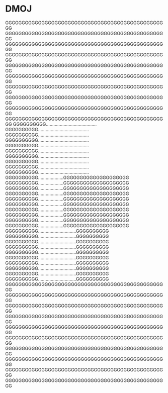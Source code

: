 # DMOJ

GGGGGGGGGGGGGGGGGGGGGGGGGGGGGGGGGGGGGGGGGGGGGGGGGG
GGGGGGGGGGGGGGGGGGGGGGGGGGGGGGGGGGGGGGGGGGGGGGGGGG
GGGGGGGGGGGGGGGGGGGGGGGGGGGGGGGGGGGGGGGGGGGGGGGGGG
GGGGGGGGGGGGGGGGGGGGGGGGGGGGGGGGGGGGGGGGGGGGGGGGGG
GGGGGGGGGGGGGGGGGGGGGGGGGGGGGGGGGGGGGGGGGGGGGGGGGG
GGGGGGGGGGGGGGGGGGGGGGGGGGGGGGGGGGGGGGGGGGGGGGGGGG
GGGGGGGGGGGGGGGGGGGGGGGGGGGGGGGGGGGGGGGGGGGGGGGGGG
GGGGGGGGGGGGGGGGGGGGGGGGGGGGGGGGGGGGGGGGGGGGGGGGGG
GGGGGGGGGGGGGGGGGGGGGGGGGGGGGGGGGGGGGGGGGGGGGGGGGG
GGGGGGGGGGGGGGGGGGGGGGGGGGGGGGGGGGGGGGGGGGGGGGGGGG
GGGGGGGGGG........................................
GGGGGGGGGG........................................
GGGGGGGGGG........................................
GGGGGGGGGG........................................
GGGGGGGGGG........................................
GGGGGGGGGG........................................
GGGGGGGGGG........................................
GGGGGGGGGG........................................
GGGGGGGGGG........................................
GGGGGGGGGG........................................
GGGGGGGGGG....................GGGGGGGGGGGGGGGGGGGG
GGGGGGGGGG....................GGGGGGGGGGGGGGGGGGGG
GGGGGGGGGG....................GGGGGGGGGGGGGGGGGGGG
GGGGGGGGGG....................GGGGGGGGGGGGGGGGGGGG
GGGGGGGGGG....................GGGGGGGGGGGGGGGGGGGG
GGGGGGGGGG....................GGGGGGGGGGGGGGGGGGGG
GGGGGGGGGG....................GGGGGGGGGGGGGGGGGGGG
GGGGGGGGGG....................GGGGGGGGGGGGGGGGGGGG
GGGGGGGGGG....................GGGGGGGGGGGGGGGGGGGG
GGGGGGGGGG....................GGGGGGGGGGGGGGGGGGGG
GGGGGGGGGG..............................GGGGGGGGGG
GGGGGGGGGG..............................GGGGGGGGGG
GGGGGGGGGG..............................GGGGGGGGGG
GGGGGGGGGG..............................GGGGGGGGGG
GGGGGGGGGG..............................GGGGGGGGGG
GGGGGGGGGG..............................GGGGGGGGGG
GGGGGGGGGG..............................GGGGGGGGGG
GGGGGGGGGG..............................GGGGGGGGGG
GGGGGGGGGG..............................GGGGGGGGGG
GGGGGGGGGG..............................GGGGGGGGGG
GGGGGGGGGGGGGGGGGGGGGGGGGGGGGGGGGGGGGGGGGGGGGGGGGG
GGGGGGGGGGGGGGGGGGGGGGGGGGGGGGGGGGGGGGGGGGGGGGGGGG
GGGGGGGGGGGGGGGGGGGGGGGGGGGGGGGGGGGGGGGGGGGGGGGGGG
GGGGGGGGGGGGGGGGGGGGGGGGGGGGGGGGGGGGGGGGGGGGGGGGGG
GGGGGGGGGGGGGGGGGGGGGGGGGGGGGGGGGGGGGGGGGGGGGGGGGG
GGGGGGGGGGGGGGGGGGGGGGGGGGGGGGGGGGGGGGGGGGGGGGGGGG
GGGGGGGGGGGGGGGGGGGGGGGGGGGGGGGGGGGGGGGGGGGGGGGGGG
GGGGGGGGGGGGGGGGGGGGGGGGGGGGGGGGGGGGGGGGGGGGGGGGGG
GGGGGGGGGGGGGGGGGGGGGGGGGGGGGGGGGGGGGGGGGGGGGGGGGG
GGGGGGGGGGGGGGGGGGGGGGGGGGGGGGGGGGGGGGGGGGGGGGGGGG
